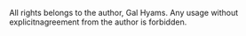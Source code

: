 All rights belongs to the author, Gal Hyams. Any usage without explicitnagreement from the author is forbidden. 
